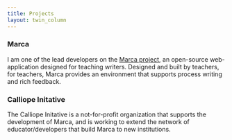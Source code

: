 ```yaml
---
title: Projects
layout: twin_column
---
```

<div class="row">
  <div class="col-md-6">
    <h3>Marca</h3>
    I am one of the lead developers on the <a href="http://gomarca.com">Marca project</a>, an open-source web-application designed for teaching writers. Designed and built by teachers, for teachers, Marca provides an environment that supports process writing and rich feedback.
  </div>
  <div class="col-md-6">
    <h3>Calliope Initative</h3>
    The Calliope Initative is a not-for-profit organization that supports the development of Marca, and is working to extend the network of educator/developers that build Marca to new institutions.
  </div>
</div>
